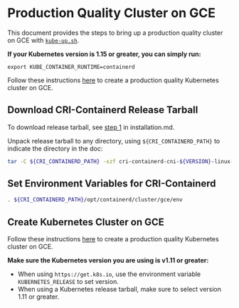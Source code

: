# Production Quality Cluster on GCE
This document provides the steps to bring up a production quality cluster on GCE with [`kube-up.sh`](https://kubernetes.io/docs/setup/turnkey/gce/).

**If your Kubernetes version is 1.15 or greater, you can simply run:**
```
export KUBE_CONTAINER_RUNTIME=containerd
```
Follow these instructions [here](https://kubernetes.io/docs/setup/turnkey/gce/) to create a production quality Kubernetes cluster on GCE.
## Download CRI-Containerd Release Tarball
To download release tarball, see [step 1](./installation.md#step-1-download-release-tarball) in installation.md.

Unpack release tarball to any directory, using `${CRI_CONTAINERD_PATH}` to indicate the directory in the doc:
```bash
tar -C ${CRI_CONTAINERD_PATH} -xzf cri-containerd-cni-${VERSION}-linux-amd64.tar.gz
```
## Set Environment Variables for CRI-Containerd
```bash
. ${CRI_CONTAINERD_PATH}/opt/containerd/cluster/gce/env
```
## Create Kubernetes Cluster on GCE
Follow these instructions [here](https://kubernetes.io/docs/setup/turnkey/gce/) to create a production quality Kubernetes cluster on GCE.

**Make sure the Kubernetes version you are using is v1.11 or greater:**
* When using `https://get.k8s.io`, use the environment variable `KUBERNETES_RELEASE` to set version.
* When using a Kubernetes release tarball, make sure to select version 1.11 or greater.
